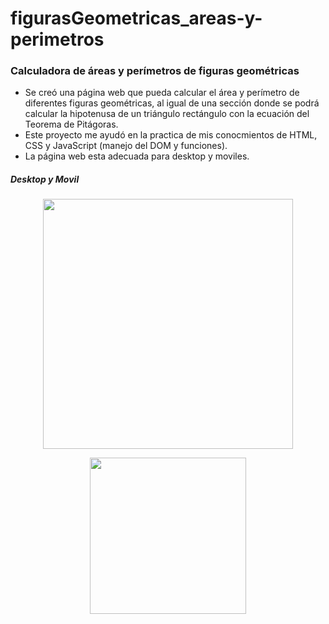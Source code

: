 # figurasGeometricas_areas-y-perimetros

<h3>Calculadora de áreas y perímetros de figuras geométricas</h3>

- Se creó una página web que pueda calcular el área y perímetro de diferentes figuras geométricas, al igual de una sección donde se podrá calcular la hipotenusa de un triángulo rectángulo con la ecuación del Teorema de Pitágoras.
- Este proyecto me ayudó en la practica de mis conocmientos de HTML, CSS y JavaScript (manejo del DOM y funciones).
- La página web esta adecuada para desktop y moviles.

<h5> Desktop y Movil </h5>

<p align="center"> 
    <img  src="https://imagizer.imageshack.com/img924/8313/WG8Mmq.gif" width="400" heigth="250">
</p>

<p align="center"> 
    <img  src="https://imagizer.imageshack.com/img924/5134/Wu3ehY.gif" width="250" heigth="400">
</p>
